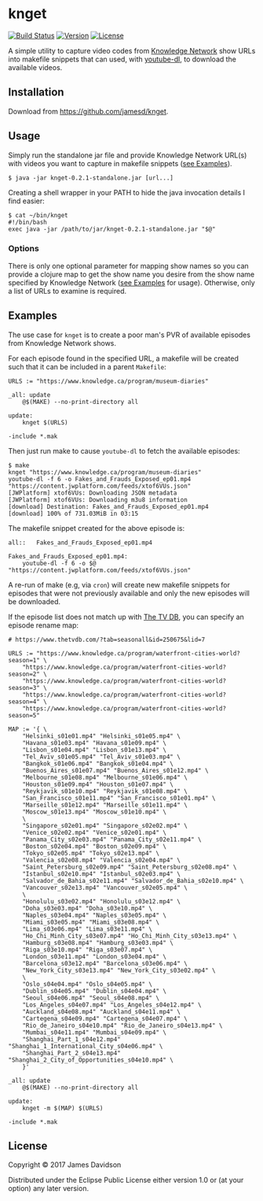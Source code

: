 # knget
[![Build Status](https://travis-ci.org/jamesd/knget.svg?branch=master)](https://travis-ci.org/jamesd/knget)
[![Version](https://img.shields.io/badge/Version-0.2.1-blue.svg?style=flat)](https://github.com/jamesd/knget/releases)
[![License](http://img.shields.io/badge/license-EPL-blue.svg?style=flat)](https://www.eclipse.org/legal/epl-v10.html)

A simple utility to capture video codes from
[Knowledge Network](https://knowledge.ca) show URLs into makefile
snippets that can used, with
[youtube-dl](https://rg3.github.io/youtube-dl/), to download the
available videos.

## Installation

Download from https://github.com/jamesd/knget.

## Usage

Simply run the standalone jar file and provide Knowledge Network URL(s)
with videos you want to capture in makefile snippets
([see Examples](#Examples)).

    $ java -jar knget-0.2.1-standalone.jar [url...]

Creating a shell wrapper in your PATH to hide the java invocation
details I find easier:

	$ cat ~/bin/knget
	#!/bin/bash
	exec java -jar /path/to/jar/knget-0.2.1-standalone.jar "$@"

### Options

There is only one optional parameter for mapping show names so you can
provide a clojure map to get the show name you desire from the show name
specified by Knowledge Network ([see Examples](#Examples) for
usage). Otherwise, only a list of URLs to examine is required.

## Examples

The use case for `knget` is to create a poor man's PVR of available
episodes from Knowledge Network shows.

For each episode found in the specified URL, a makefile will be created
such that it can be included in a parent `Makefile`:

```make
URLS := "https://www.knowledge.ca/program/museum-diaries"

_all: update
	@$(MAKE) --no-print-directory all

update:
	knget $(URLS)

-include *.mak
```

Then just run make to cause `youtube-dl` to fetch the available
episodes:

```
$ make
knget "https://www.knowledge.ca/program/museum-diaries"
youtube-dl -f 6 -o Fakes_and_Frauds_Exposed_ep01.mp4 "https://content.jwplatform.com/feeds/xtof6VUs.json"
[JWPlatform] xtof6VUs: Downloading JSON metadata
[JWPlatform] xtof6VUs: Downloading m3u8 information
[download] Destination: Fakes_and_Frauds_Exposed_ep01.mp4
[download] 100% of 731.03MiB in 03:15
```

The makefile snippet created for the above episode is:

```make
all::	Fakes_and_Frauds_Exposed_ep01.mp4

Fakes_and_Frauds_Exposed_ep01.mp4:
	youtube-dl -f 6 -o $@ "https://content.jwplatform.com/feeds/xtof6VUs.json"
```

A re-run of make (e.g, via `cron`) will create new makefile snippets for
episodes that were not previously available and only the new episodes
will be downloaded.

If the episode list does not match up with [The TV DB](https://thetvdb.com), you
can specify an episode rename map:

```make
# https://www.thetvdb.com/?tab=seasonall&id=250675&lid=7

URLS := "https://www.knowledge.ca/program/waterfront-cities-world?season=1" \
	"https://www.knowledge.ca/program/waterfront-cities-world?season=2" \
	"https://www.knowledge.ca/program/waterfront-cities-world?season=3" \
	"https://www.knowledge.ca/program/waterfront-cities-world?season=4" \
	"https://www.knowledge.ca/program/waterfront-cities-world?season=5"

MAP := '{ \
	"Helsinki_s01e01.mp4" "Helsinki_s01e05.mp4" \
	"Havana_s01e03.mp4" "Havana_s01e09.mp4" \
	"Lisbon_s01e04.mp4" "Lisbon_s01e13.mp4" \
	"Tel_Aviv_s01e05.mp4" "Tel_Aviv_s01e03.mp4" \
	"Bangkok_s01e06.mp4" "Bangkok_s01e04.mp4" \
	"Buenos_Aires_s01e07.mp4" "Buenos_Aires_s01e12.mp4" \
	"Melbourne_s01e08.mp4" "Melbourne_s01e06.mp4" \
	"Houston_s01e09.mp4" "Houston_s01e07.mp4" \
	"Reykjavik_s01e10.mp4" "Reykjavik_s01e08.mp4" \
	"San_Francisco_s01e11.mp4" "San_Francisco_s01e01.mp4" \
	"Marseille_s01e12.mp4" "Marseille_s01e11.mp4" \
	"Moscow_s01e13.mp4" "Moscow_s01e10.mp4" \
	\
	"Singapore_s02e01.mp4" "Singapore_s02e02.mp4" \
	"Venice_s02e02.mp4" "Venice_s02e01.mp4" \
	"Panama_City_s02e03.mp4" "Panama_City_s02e11.mp4" \
	"Boston_s02e04.mp4" "Boston_s02e09.mp4" \
	"Tokyo_s02e05.mp4" "Tokyo_s02e13.mp4" \
	"Valencia_s02e08.mp4" "Valencia_s02e04.mp4" \
	"Saint_Petersburg_s02e09.mp4" "Saint_Petersburg_s02e08.mp4" \
	"Istanbul_s02e10.mp4" "Istanbul_s02e03.mp4" \
	"Salvador_de_Bahia_s02e11.mp4" "Salvador_de_Bahia_s02e10.mp4" \
	"Vancouver_s02e13.mp4" "Vancouver_s02e05.mp4" \
	\
	"Honolulu_s03e02.mp4" "Honolulu_s03e12.mp4" \
	"Doha_s03e03.mp4" "Doha_s03e10.mp4" \
	"Naples_s03e04.mp4" "Naples_s03e05.mp4" \
	"Miami_s03e05.mp4" "Miami_s03e08.mp4" \
	"Lima_s03e06.mp4" "Lima_s03e11.mp4" \
	"Ho_Chi_Minh_City_s03e07.mp4" "Ho_Chi_Minh_City_s03e13.mp4" \
	"Hamburg_s03e08.mp4" "Hamburg_s03e03.mp4" \
	"Riga_s03e10.mp4" "Riga_s03e07.mp4" \
	"London_s03e11.mp4" "London_s03e04.mp4" \
	"Barcelona_s03e12.mp4" "Barcelona_s03e06.mp4" \
	"New_York_City_s03e13.mp4" "New_York_City_s03e02.mp4" \
	\
	"Oslo_s04e04.mp4" "Oslo_s04e05.mp4" \
	"Dublin_s04e05.mp4" "Dublin_s04e04.mp4" \
	"Seoul_s04e06.mp4" "Seoul_s04e08.mp4" \
	"Los_Angeles_s04e07.mp4" "Los_Angeles_s04e12.mp4" \
	"Auckland_s04e08.mp4" "Auckland_s04e11.mp4" \
	"Cartegena_s04e09.mp4" "Cartegena_s04e07.mp4" \
	"Rio_de_Janeiro_s04e10.mp4" "Rio_de_Janeiro_s04e13.mp4" \
	"Mumbai_s04e11.mp4" "Mumbai_s04e09.mp4" \
	"Shanghai_Part_1_s04e12.mp4" "Shanghai_1_International_City_s04e06.mp4" \
	"Shanghai_Part_2_s04e13.mp4" "Shanghai_2_City_of_Opportunities_s04e10.mp4" \
	}'

_all: update
	@$(MAKE) --no-print-directory all

update:
	knget -m $(MAP) $(URLS)

-include *.mak
```

## License

Copyright © 2017 James Davidson

Distributed under the Eclipse Public License either version 1.0 or (at
your option) any later version.
